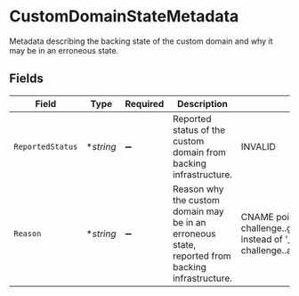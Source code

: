 # CustomDomainStateMetadata

Metadata describing the backing state of the custom domain and why it may be in an erroneous state.



## Fields

| Field                                                                                                                              | Type                                                                                                                               | Required                                                                                                                           | Description                                                                                                                        | Example                                                                                                                            |
| ---------------------------------------------------------------------------------------------------------------------------------- | ---------------------------------------------------------------------------------------------------------------------------------- | ---------------------------------------------------------------------------------------------------------------------------------- | ---------------------------------------------------------------------------------------------------------------------------------- | ---------------------------------------------------------------------------------------------------------------------------------- |
| `ReportedStatus`                                                                                                                   | **string*                                                                                                                          | :heavy_minus_sign:                                                                                                                 | Reported status of the custom domain from backing infrastructure.                                                                  | INVALID                                                                                                                            |
| `Reason`                                                                                                                           | **string*                                                                                                                          | :heavy_minus_sign:                                                                                                                 | Reason why the custom domain may be in an erroneous state, reported from backing infrastructure.<br/>                              | CNAME points to '_acme-challenge.<prefix>.gateways.konghq.tech.' instead of '_acme-challenge.<prefix>.acme.gateways.konghq.tech.'<br/> |